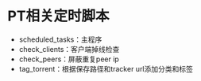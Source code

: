 # PT相关定时脚本
- scheduled_tasks：主程序
- check_clients：客户端掉线检查
- check_peers：屏蔽重复peer ip
- tag_torrent：根据保存路径和tracker url添加分类和标签
